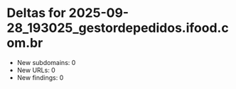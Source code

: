 # Deltas for 2025-09-28_193025_gestordepedidos.ifood.com.br
- New subdomains: 0
- New URLs: 0
- New findings: 0
